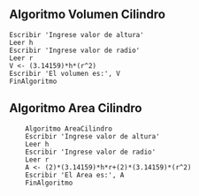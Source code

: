 ## Algoritmo Volumen Cilindro
```Algoritmo VolumenCilindro
Escribir 'Ingrese valor de altura'
Leer h
Escribir 'Ingrese valor de radio'
Leer r
V <- (3.14159)*h*(r^2)
Escribir 'El volumen es:', V
FinAlgoritmo
```
    
## Algoritmo Area Cilindro
```
    Algoritmo AreaCilindro
    Escribir 'Ingrese valor de altura'
	Leer h
	Escribir 'Ingrese valor de radio'
	Leer r
	A <- (2)*(3.14159)*h*r+(2)*(3.14159)*(r^2)
	Escribir 'El Area es:', A
	FinAlgoritmo
```
